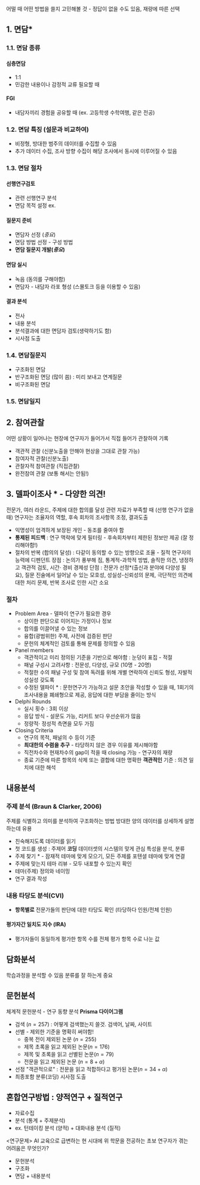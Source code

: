 어떨 때 어떤 방법을 쓸지 고민해볼 것 - 정답이 없을 수도 있음, 재량에 따른 선택
## 1. 면담*
### 1.1. 면담 종류
#### 심층면담
* 1:1
* 민감한 내용이나 감정적 교류 필요할 때
#### FGI
* 내담자끼리 경험을 공유할 때 (ex. 고등학생 수학여행, 같은 전공)
### 1.2. 면담 특징 (설문과 비교하여)
* 비정형, 방대한 범주의 데이터를 수집할 수 있음
* 추가 데이터 수집, 조사 방향 수집이 해당 조사에서 동시에 이루어질 수 있음
### 1.3. 면담 절차
#### 선행연구검토
* 관련 선행연구 분석
* 면담 목적 설정 ex. 
#### 질문지 준비
* 면담자 선정 (*중요*)
* 면담 방법 선정 - 구성 방법
* **면담 질문지 개발(*중요*)**
#### 면담 실시
* 녹음 (동의를 구해야함)
* 면담자 - 내담자 라포 형성 (스몰토크 등을 이용할 수 있음)
#### 결과 분석
* 전사
* 내용 분석
* 분석결과에 대한 면담자 검토(생략하기도 함)
* 시사점 도출
### 1.4. 면담질문지
* 구조화된 면담
* 반구조화된 면담 (많이 씀) : 미리 보내고 연계질문
* 비구조화된 면담
### 1.5. 면담일지
## 2. 참여관찰
어떤 상황이 일어나는 현장에 연구자가 들어가서 직접 들어가 관찰하여 기록
* 객관적 관찰 (신분노출을 안해야 현상을 그대로 관찰 가능)
* 참여자적 관찰(신분노출)
* 관찰자적 참여관찰 (직접관찰)
* 완전참여 관찰 (보통 해서는 안됨!)
## 3. 델파이조사 * - 다양한 의견!
전문가, 여러 라운드, 주제에 대한 합의를 달성
관련 자료가 부족할 때 (선행 연구가 없을 때)
연구자는 조율자의 역할, 후속 회차의 조사항목 조정, 결과도출
* 익명성이 엄격하게 보장된 개인 - 동조를 줄여야 함
* **통제된 피드백** : 연구 맥락에 맞게 필터링 - 후속회차부터 제한된 정보만 제공 (잘 정리해야함!)
* 절차의 반복 (합의의 달성) : 다같이 동의할 수 있는 방향으로 조율 - 질적 연구자의 능력에 디펜던트
장점 : 논의가 풍부해 짐, 통계적-과학적 방법, 솔직한 의견, 냉정하고 객관적 검토, 시간$\cdot$ 경비 경제성
단점 : 전문가 선정*(출신과 분야에 다양성 필요), 질문 진술에서 일어날 수 있는 모호성, 성실성-신뢰성의 문제, 극단적인 의견에 대한 처리 문제, 반복 조사로 인한 시간 소요
### 절차
* Problem Area - 델파이 연구가 필요한 경우
	* 상이한 판단으로 이어지는 가정이나 정보
	* 합의를 이끌어낼 수 있는 정보
	* 융합(광범위한) 주제, 사전에 검증된 판단
	* 문헌의 체계적인 검토를 통해 문제를 정의할 수 있음
* Panel members
	* 객관적이고 미리 정의된 기준을 기반으로 해야함 : 눈덩이 표집 - 적절
	* 패널 구성시 고려사항 : 전문성, 다양성, 규모 (10명 - 20명)
	* 적절한 수의 패널 구성 및 참여 독려를 위해 개별 연락하여 신뢰도 형성, 자발적 성실성 갖도록
	* 수정된 델파이 * : 문헌연구가 가능하고 설문 초안을 작성할 수 있을 때, 1회기의 조사내용을 폐쇄형으로 제공, 응답에 대한 부담을 줄이는 방식
* Delphi Rounds
	* 실시 횟수 : 3회 이상
	* 응답 방식 - 설문도 가능, 리커트 보다 우선순위가 많음
	* 정량적$\cdot$ 정성적 측면을 모두 가짐
* Closing Criteria
	* 연구의 목적, 패널의 수 등이 기준
	* **최대한의 수렴을 추구** - 타당하지 않은 경우 이유를 제시해야함
	* 직전차수와 현재차수의 gap이 적을 때 closing 가능 - 연구자의 재량
	* 종료 기준에 따른 항목의 삭제 또는 결합에 대한 명확한 **객관적인** 기준 : 의견 일치에 대한 해석

## 내용분석
### 주제 분석 (Braun & Clarker, 2006)
주제를 식별하고 의미를 분석하여 구조화하는 방법
방대한 양의 데이터를 상세하게 설명하는데 유용
* 친숙해지도록 데이터를 읽기
* 첫 코드를 생성 :  주제어 **코딩** 데이터셋의 시스템의 맞게 관심 특성을 분석, 분류
* 주제 찾기 * - 잠재적 테마에 맞게 모으기, 모든 주제를 포텐셜 테마에 맞게 연결
* 주제에 맞는지 테마 리뷰 - 모두 내포할 수 있는지 확인
* 테마(주제) 정의와 네이밍
* 연구 결과 작성
### 내용 타당도 분석(CVI)
* **항목별로** 전문가들의 판단에 대한 타당도 확인 (타당하다 인원/전체 인원)
#### 평가자간 일치도 지수 (IRA)
* 평가자들이 동일하게 평가한 항목 수를 전체 평가 항목 수로 나눈 값
## 담화분석
학습과정을 분석할 수 있음
분류를 잘 하는게 중요
## 문헌분석
체계적 문헌분석 - 연구 동향 분석 **Prisma 다이어그램**
* 검색 ($n=257$) : 어떻게 검색했는지 쓸것. 검색어, 날짜, 사이트
* 선별 - 제외한 기준을 명확히 써야함!
	* 중복 전이 제외된 논문 ($n=255$)
	* 제목 초록을 읽고 제외된 논문($n=176$)
	* 제목 및 초록을 읽고 선별된 논문($n=79$)
	* 전문을 읽고 제외된 논문 ($n=8+\alpha$)
* 선정 "객관적으로" : 전문을 읽고 적합하다고 평가된 논문($n=34+\alpha$)
* 최종포함
분류(코딩)
시사점 도출

## 혼합연구방법 : 양적연구 + 질적연구
* 자료수집
* 분석 (통계 + 주제분석)
* ex. 턴테이킹 분석 (양적) + 대화내용 분석 (질적)

<연구문제>
AI 교육으로 급변하는 현 시대에 위 학문을 전공하는 초보 연구자가 겪는 어려움은 무엇인가?
* 문헌분석
* 구조화
* 면담 + 내용분석